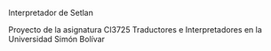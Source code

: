 Interpretador de Setlan

Proyecto de la asignatura CI3725 Traductores e Interpretadores en la Universidad Simón Bolívar